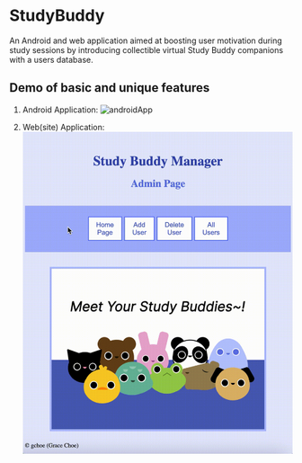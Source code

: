 # StudyBuddy
An Android and web application aimed at boosting user motivation during study sessions by‬ ‭introducing collectible virtual Study Buddy companions with a users database.

## Demo of basic and unique features
1. Android Application:
![androidApp](https://github.com/gechoe/StudyBuddy/blob/main/DemoVideos/AppDemo.gif)

2. Web(site) Application:
![webApp](https://github.com/gechoe/StudyBuddy/blob/main/DemoVideos/WebsiteDemo.gif)

